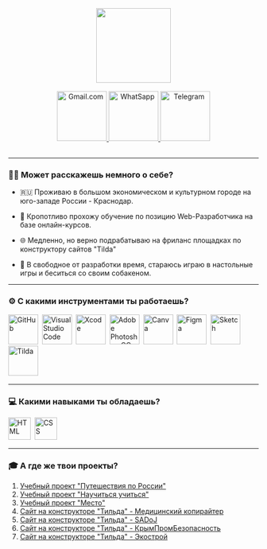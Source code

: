 <div id="header" align="center">
  <img src="https://media1.giphy.com/media/lP8xu5t2DLGG045H8F/giphy.gif" width="150"/>
</div>

<br>
<div id="badges" align="center">
  <a href="olegano123@gmail.com">
    <img src="https://i.imgur.com/hilolfv.png" alt="Gmail.com" width="100"/>
  </a>
  <a href="https://wa.me/89788157307">
    <img src="https://i.imgur.com/MIAtTtx.png" alt="WhatSapp" width="100"/>
  </a>
  <a href="t-do.ru/gvardeets96/">
    <img src="https://i.imgur.com/6cG59I1.png" alt="Telegram" width="100"/>
  </a>
</div>
<br>
<div align="center"><img src="https://komarev.com/ghpvc/?username=Olegano123&style=flat-square&color=blue" alt=""/></div>

---

### :man_technologist: Может расскажешь немного о себе?

- :ru: Проживаю в большом экономическом и культурном городе на юго-западе России - Краснодар.

- :pencil: Кропотливо прохожу обучение по позицию Web-Разработчика на базе онлайн-курсов.

- 🌐 Медленно, но верно подрабатываю на фриланс площадках по конструктору сайтов "Tilda"   

- :zany_face: В свободное от разработки время, стараюсь играю в настольные игры и беситься со своим собакеном. 

---
### :gear: C какими инструментами ты работаешь?
<img src="https://i.imgur.com/zeHjCge.png" alt="GitHub" title="GitHub" width="60"/>&nbsp;
<img src="https://i.imgur.com/4f9pZeA.png" alt="Visual Studio Code" title="Visual Studio Code" width="60"/>&nbsp;
<img src="https://i.imgur.com/4pRMEvy.png" alt="Xcode" title="Xcode" width="60"/>&nbsp;
<img src="https://i.imgur.com/0YCOTiP.png" alt="Adobe Photoshop CC" title="Adobe Photoshop CC" width="60"/>&nbsp;
<img src="https://i.imgur.com/auPCjk7.png" alt="Canva" title="Canva" width="60"/>&nbsp;
<img src="https://i.imgur.com/Icabc61.png" alt="Figma" title="Figma" width="60"/>&nbsp;
<img src="https://i.imgur.com/wnRuysp.png" alt="Sketch" title="Sketch" width="60"/>&nbsp;
<img src="https://i.imgur.com/ZioA9mW.png" alt="Tilda" title="Tilda" width="60"/>&nbsp;

---

### :computer: Какими навыками ты обладаешь?
<img src="https://i.imgur.com/5RgcQ8W.png" alt="HTML" title="HTML" width="45"/>&nbsp;
<img src="https://i.imgur.com/7nRMN0O.png" alt="CSS" title="CSS" width="45"/>&nbsp;

---

### :mortar_board: А где же твои проекты?
1. [Учебный проект "Путешествия по России"](https://olegano123.github.io/russian-travel/)
2. [Учебный проект "Научиться учиться"](https://olegano123.github.io/how-to-learn-plus/)
3. [Учебный проект "Место"](https://olegano123.github.io/mesto-project/)
4. [Сайт на конструкторе "Тильда" - Медицинский копирайтер](https://medical-copywriter.ru/)
5. [Сайт на конструкторе "Тильда" - SADoJ](http://sadoj.ru/)
6. [Сайт на конструкторе "Тильда" - КрымПромБезопасность](http://krymprombez.ru/)
7. [Сайт на конструкторе "Тильда" - Экострой](https://ecostroy15.ru/)
